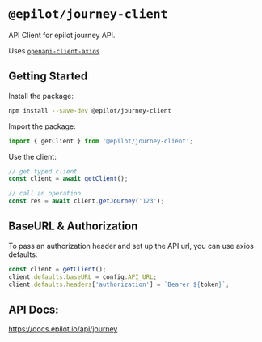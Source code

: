 # `@epilot/journey-client`

API Client for epilot journey API.

Uses [`openapi-client-axios`](https://github.com/anttiviljami/openapi-client-axios)

## Getting Started

Install the package:

```bash
npm install --save-dev @epilot/journey-client
```

Import the package:

```typescript
import { getClient } from '@epilot/journey-client';
```

Use the client:
```typescript
// get typed client
const client = await getClient();

// call an operation
const res = await client.getJourney('123');
```

## BaseURL & Authorization

To pass an authorization header and set up the API url, you can use axios
defaults:

```typescript
const client = getClient();
client.defaults.baseURL = config.API_URL;
client.defaults.headers['authorization'] = `Bearer ${token}`;
```

## API Docs:

https://docs.epilot.io/api/journey
